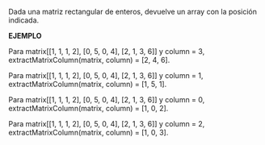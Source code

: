 Dada una matriz rectangular de enteros, devuelve un array con la posición indicada.

**EJEMPLO**

Para matrix[[1, 1, 1, 2], [0, 5, 0, 4], [2, 1, 3, 6]] y column = 3, extractMatrixColumn(matrix, column) = [2, 4, 6].

Para matrix[[1, 1, 1, 2], [0, 5, 0, 4], [2, 1, 3, 6]] y column = 1, extractMatrixColumn(matrix, column) = [1, 5, 1].

Para matrix[[1, 1, 1, 2], [0, 5, 0, 4], [2, 1, 3, 6]] y column = 0, extractMatrixColumn(matrix, column) = [1, 0, 2].

Para matrix[[1, 1, 1, 2], [0, 5, 0, 4], [2, 1, 3, 6]] y column = 2, extractMatrixColumn(matrix, column) = [1, 0, 3].
